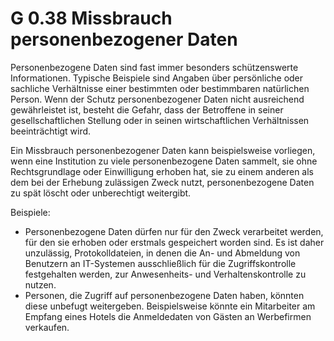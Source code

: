 G 0.38 Missbrauch personenbezogener Daten
=========================================

Personenbezogene Daten sind fast immer besonders schützenswerte Informationen. Typische Beispiele sind Angaben über persönliche oder sachliche Verhältnisse einer bestimmten oder bestimmbaren natürlichen Person. Wenn der Schutz personenbezogener Daten nicht ausreichend gewährleistet ist, besteht die Gefahr, dass der Betroffene in seiner gesellschaftlichen Stellung oder in seinen wirtschaftlichen Verhältnissen beeinträchtigt wird.

Ein Missbrauch personenbezogener Daten kann beispielsweise vorliegen, wenn eine Institution zu viele personenbezogene Daten sammelt, sie ohne Rechtsgrundlage oder Einwilligung erhoben hat, sie zu einem anderen als dem bei der Erhebung zulässigen Zweck nutzt, personenbezogene Daten zu spät löscht oder unberechtigt weitergibt.

Beispiele:

* Personenbezogene Daten dürfen nur für den Zweck verarbeitet werden, für den sie erhoben oder erstmals gespeichert worden sind. Es ist daher unzulässig, Protokolldateien, in denen die An- und Abmeldung von Benutzern an IT-Systemen ausschließlich für die Zugriffskontrolle festgehalten werden, zur Anwesenheits- und Verhaltenskontrolle zu nutzen.
* Personen, die Zugriff auf personenbezogene Daten haben, könnten diese unbefugt weitergeben. Beispielsweise könnte ein Mitarbeiter am Empfang eines Hotels die Anmeldedaten von Gästen an Werbefirmen verkaufen.
